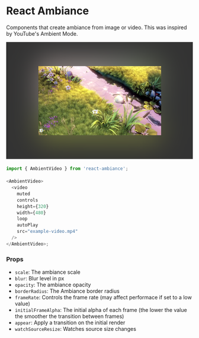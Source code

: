 # React Ambiance

Components that create ambiance from image or video. This was inspired by YouTube's Ambient Mode.

![React Ambiance](https://github.com/Gkuzin13/react-ambiance/blob/main/assets/screenshot.png)

```js
import { AmbientVideo } from 'react-ambiance';

<AmbientVideo>
  <video
    muted
    controls
    height={320}
    width={480}
    loop
    autoPlay
    src="example-video.mp4"
  />
</AmbientVideo>;
```

### Props

- `scale`: The ambiance scale
- `blur`: Blur level in px
- `opacity`: The ambiance opacity
- `borderRadius`: The Ambiance border radius
- `frameRate`: Controls the frame rate (may affect performace if set to a low value)
- `initialFrameAlpha`: The initial alpha of each frame (the lower the value the smoother the transition between frames)
- `appear`: Apply a transition on the initial render
- `watchSourceResize`: Watches source size changes
